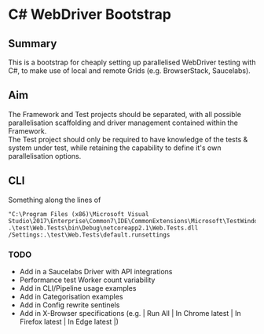 # C# WebDriver Bootstrap

## Summary

This is a bootstrap for cheaply setting up parallelised WebDriver testing with C#, to make use of local and remote Grids (e.g. BrowserStack, Saucelabs).

## Aim

The Framework and Test projects should be separated, with all possible parallelisation scaffolding and driver management contained within the Framework.  
The Test project should only be required to have knowledge of the tests & system under test, while retaining the capability to define it's own parallelisation options.

## CLI

Something along the lines of

```
"C:\Program Files (x86)\Microsoft Visual Studio\2017\Enterprise\Common7\IDE\CommonExtensions\Microsoft\TestWindow\vstest.console.exe" .\test\Web.Tests\bin\Debug\netcoreapp2.1\Web.Tests.dll /Settings:.\test\Web.Tests\default.runsettings
```

### TODO

- Add in a Saucelabs Driver with API integrations
- Performance test Worker count variability
- Add in CLI/Pipeline usage examples
- Add in Categorisation examples
- Add in Config rewrite sentinels
- Add in X-Browser specifications (e.g. | Run All | In Chrome latest | In Firefox latest | In Edge latest |)